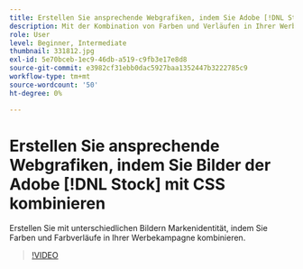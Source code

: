 ```yaml
---
title: Erstellen Sie ansprechende Webgrafiken, indem Sie Adobe [!DNL Stock] Bilder mit CSS kombinieren
description: Mit der Kombination von Farben und Verläufen in Ihrer Werbekampagne eine Marke mit unterschiedlichen Bildern schaffen
role: User
level: Beginner, Intermediate
thumbnail: 331812.jpg
exl-id: 5e70bceb-1ec9-46db-a519-c9fb3e17e8d8
source-git-commit: e3982cf31ebb0dac5927baa1352447b3222785c9
workflow-type: tm+mt
source-wordcount: '50'
ht-degree: 0%

---
```


# Erstellen Sie ansprechende Webgrafiken, indem Sie Bilder der Adobe [!DNL Stock] mit CSS kombinieren

Erstellen Sie mit unterschiedlichen Bildern Markenidentität, indem Sie Farben und Farbverläufe in Ihrer Werbekampagne kombinieren.

>[!VIDEO](https://video.tv.adobe.com/v/331812?hidetitle=true)
